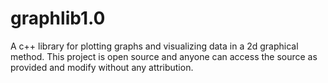 # graphlib1.0
A c++ library for plotting graphs and visualizing data in a 2d graphical method. This project is open source and anyone can access the source as provided and
modify without any attribution.
